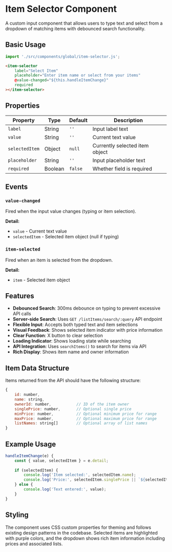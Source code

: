 # Item Selector Component

A custom input component that allows users to type text and select from a dropdown of matching items with debounced search functionality.

## Basic Usage

```javascript
import './src/components/global/item-selector.js';
```

```html
<item-selector
    label="Select Item"
    placeholder="Enter item name or select from your items"
    @value-changed="${this.handleItemChange}"
    required
></item-selector>
```

## Properties

| Property | Type | Default | Description |
|----------|------|---------|-------------|
| `label` | String | `''` | Input label text |
| `value` | String | `''` | Current text value |
| `selectedItem` | Object | `null` | Currently selected item object |
| `placeholder` | String | `''` | Input placeholder text |
| `required` | Boolean | `false` | Whether field is required |

## Events

### `value-changed`
Fired when the input value changes (typing or item selection).

**Detail:**
- `value` - Current text value
- `selectedItem` - Selected item object (null if typing)

### `item-selected`
Fired when an item is selected from the dropdown.

**Detail:**
- `item` - Selected item object

## Features

- **Debounced Search**: 300ms debounce on typing to prevent excessive API calls
- **Server-side Search**: Uses `GET /listItems/search/:query` API endpoint
- **Flexible Input**: Accepts both typed text and item selections
- **Visual Feedback**: Shows selected item indicator with price information
- **Clear Function**: X button to clear selection
- **Loading Indicator**: Shows loading state while searching
- **API Integration**: Uses `searchItems()` to search for items via API
- **Rich Display**: Shows item name and owner information

## Item Data Structure

Items returned from the API should have the following structure:

```javascript
{
    id: number,
    name: string,
    ownerId: number,           // ID of the item owner
    singlePrice: number,       // Optional single price
    minPrice: number,          // Optional minimum price for range
    maxPrice: number,          // Optional maximum price for range
    listNames: string[]        // Optional array of list names
}
```

## Example Usage

```javascript
handleItemChange(e) {
    const { value, selectedItem } = e.detail;
    
    if (selectedItem) {
        console.log('Item selected:', selectedItem.name);
        console.log('Price:', selectedItem.singlePrice || `${selectedItem.minPrice} - ${selectedItem.maxPrice}`);
    } else {
        console.log('Text entered:', value);
    }
}
```

## Styling

The component uses CSS custom properties for theming and follows existing design patterns in the codebase. Selected items are highlighted with purple colors, and the dropdown shows rich item information including prices and associated lists.